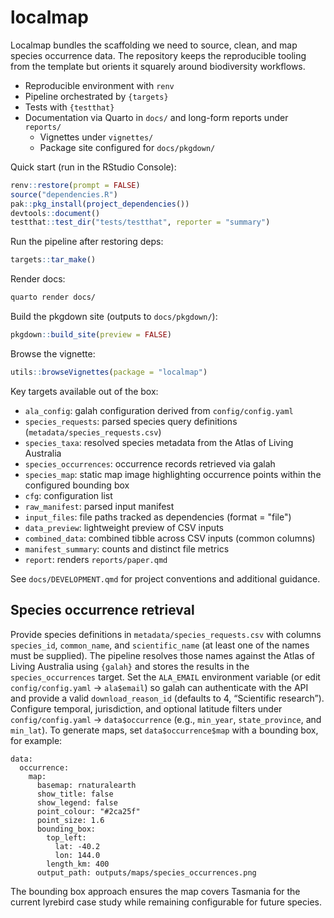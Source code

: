 # localmap

Localmap bundles the scaffolding we need to source, clean, and map species occurrence
data. The repository keeps the reproducible tooling from the template but orients it
squarely around biodiversity workflows.

- Reproducible environment with `renv`
- Pipeline orchestrated by `{targets}`
- Tests with `{testthat}`
- Documentation via Quarto in `docs/` and long-form reports under `reports/`
  - Vignettes under `vignettes/`
  - Package site configured for `docs/pkgdown/`

Quick start (run in the RStudio Console):

```r
renv::restore(prompt = FALSE)
source("dependencies.R")
pak::pkg_install(project_dependencies())
devtools::document()
testthat::test_dir("tests/testthat", reporter = "summary")
```

Run the pipeline after restoring deps:

```r
targets::tar_make()
```

Render docs:

```bash
quarto render docs/
```

Build the pkgdown site (outputs to `docs/pkgdown/`):

```r
pkgdown::build_site(preview = FALSE)
```

Browse the vignette:

```r
utils::browseVignettes(package = "localmap")
```

Key targets available out of the box:

- `ala_config`: galah configuration derived from `config/config.yaml`
- `species_requests`: parsed species query definitions (`metadata/species_requests.csv`)
- `species_taxa`: resolved species metadata from the Atlas of Living Australia
- `species_occurrences`: occurrence records retrieved via galah
- `species_map`: static map image highlighting occurrence points within the
  configured bounding box
- `cfg`: configuration list
- `raw_manifest`: parsed input manifest
- `input_files`: file paths tracked as dependencies (format = "file")
- `data_preview`: lightweight preview of CSV inputs
- `combined_data`: combined tibble across CSV inputs (common columns)
- `manifest_summary`: counts and distinct file metrics
- `report`: renders `reports/paper.qmd`

See `docs/DEVELOPMENT.qmd` for project conventions and additional guidance.

## Species occurrence retrieval

Provide species definitions in `metadata/species_requests.csv` with columns
`species_id`, `common_name`, and `scientific_name` (at least one of the names
must be supplied). The pipeline resolves those names against the Atlas of Living
Australia using `{galah}` and stores the results in the `species_occurrences`
target. Set the `ALA_EMAIL` environment variable (or edit
`config/config.yaml` → `ala$email`) so galah can authenticate with the API and
provide a valid `download_reason_id` (defaults to 4, “Scientific research”).
Configure temporal, jurisdiction, and optional latitude filters under
`config/config.yaml` → `data$occurrence` (e.g., `min_year`, `state_province`,
and `min_lat`). To generate maps, set `data$occurrence$map` with a bounding
box, for example:

```
data:
  occurrence:
    map:
      basemap: rnaturalearth
      show_title: false
      show_legend: false
      point_colour: "#2ca25f"
      point_size: 1.6
      bounding_box:
        top_left:
          lat: -40.2
          lon: 144.0
        length_km: 400
      output_path: outputs/maps/species_occurrences.png
```

The bounding box approach ensures the map covers Tasmania for the current
lyrebird case study while remaining configurable for future species.
